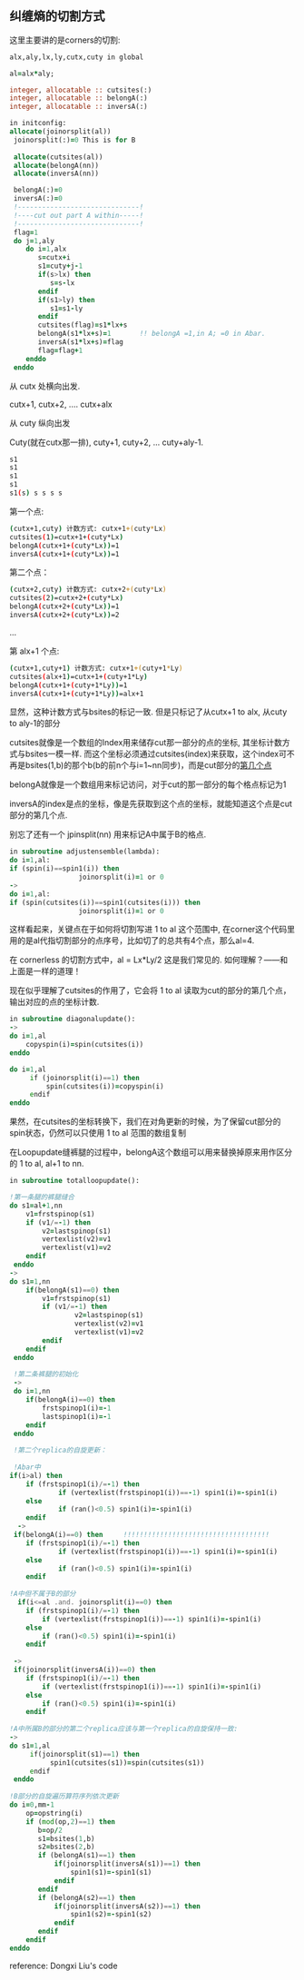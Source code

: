 ## 纠缠熵的切割方式

这里主要讲的是corners的切割:  

```fortran
alx,aly,lx,ly,cutx,cuty in global

al=alx*aly;

integer, allocatable :: cutsites(:) 
integer, allocatable :: belongA(:) 
integer, allocatable :: inversA(:) 

in initconfig:
allocate(joinorsplit(al))
 joinorsplit(:)=0 This is for B
 
 allocate(cutsites(al))
 allocate(belongA(nn))
 allocate(inversA(nn))

 belongA(:)=0
 inversA(:)=0
 !------------------------------!
 !----cut out part A within-----!
 !------------------------------!
 flag=1
 do j=1,aly
    do i=1,alx
       s=cutx+i
       s1=cuty+j-1
       if(s>lx) then
          s=s-lx
       endif
       if(s1>ly) then
          s1=s1-ly
       endif
       cutsites(flag)=s1*lx+s
       belongA(s1*lx+s)=1       !! belongA =1,in A; =0 in Abar.
       inversA(s1*lx+s)=flag
       flag=flag+1
    enddo
 enddo
```



从 cutx 处横向出发.

cutx+1, cutx+2, .... cutx+alx

从 cuty 纵向出发

Cuty(就在cutx那一排), cuty+1, cuty+2, ... cuty+aly-1.

```bash
s1
s1
s1
s1
s1(s) s s s s
```

第一个点:

```bash
(cutx+1,cuty) 计数方式: cutx+1+(cuty*Lx)
cutsites(1)=cutx+1+(cuty*Lx)
belongA(cutx+1+(cuty*Lx))=1
inversA(cutx+1+(cuty*Lx))=1
```

第二个点：

```bash
(cutx+2,cuty) 计数方式: cutx+2+(cuty*Lx)
cutsites(2)=cutx+2+(cuty*Lx)
belongA(cutx+2+(cuty*Lx))=1
inversA(cutx+2+(cuty*Lx))=2
```

... 

第 alx+1 个点:

```bash
(cutx+1,cuty+1) 计数方式: cutx+1+(cuty+1*Ly)
cutsites(alx+1)=cutx+1+(cuty+1*Ly)
belongA(cutx+1+(cuty+1*Ly))=1
inversA(cutx+1+(cuty+1*Ly))=alx+1
```

显然，这种计数方式与bsites的标记一致.  但是只标记了从cutx+1 to alx, 从cuty to aly-1的部分  

cutsites就像是一个数组的Index用来储存cut那一部分的点的坐标, 其坐标计数方式与bsites一模一样.  而这个坐标必须通过cutsites(index)来获取，这个index可不再是bsites(1,b)的那个b(b的前n个与i=1~nn同步)，而是cut部分的<u>第几个点</u>

belongA就像是一个数组用来标记访问，对于cut的那一部分的每个格点标记为1

inversA的index是点的坐标，像是先获取到这个点的坐标，就能知道这个点是cut部分的第几个点.



别忘了还有一个 jpinsplit(nn) 用来标记A中属于B的格点.



```fortran
in subroutine adjustensemble(lambda):
do i=1,al:
if (spin(i)==spin1(i)) then
                 joinorsplit(i)=1 or 0
->
do i=1,al:
if (spin(cutsites(i))==spin1(cutsites(i))) then
                 joinorsplit(i)=1 or 0
```

这样看起来，关键点在于如何将切割写进 1 to al 这个范围中,  在corner这个代码里用的是al代指切割部分的点序号，比如切了的总共有4个点，那么al=4.

在 cornerless 的切割方式中，al = Lx*Ly/2 这是我们常见的. 如何理解？——和上面是一样的道理！

现在似乎理解了cutsites的作用了，它会将 1 to al 读取为cut的部分的第几个点，输出对应的点的坐标计数.

```fortran
in subroutine diagonalupdate():
->
do i=1,al
    copyspin(i)=spin(cutsites(i))
enddo

do i=1,al
     if (joinorsplit(i)==1) then
         spin(cutsites(i))=copyspin(i) 
     endif
enddo
```

果然，在cutsites的坐标转换下，我们在对角更新的时候，为了保留cut部分的spin状态，仍然可以只使用 1 to al 范围的数组复制

在Loopupdate缝裤腿的过程中，belongA这个数组可以用来替换掉原来用作区分的 1 to al, al+1 to nn.

```fortran
in subroutine totalloopupdate():

!第一条腿的裤腿缝合
do s1=al+1,nn 
    v1=frstspinop(s1)
    if (v1/=-1) then
        v2=lastspinop(s1)
        vertexlist(v2)=v1
        vertexlist(v1)=v2
    endif
 enddo
->
do s1=1,nn
    if(belongA(s1)==0) then
        v1=frstspinop(s1)
        if (v1/=-1) then
                v2=lastspinop(s1)
                vertexlist(v2)=v1
                vertexlist(v1)=v2
        endif
    endif
 enddo
 
 !第二条裤腿的初始化
 ->
 do i=1,nn
    if(belongA(i)==0) then
        frstspinop1(i)=-1  
        lastspinop1(i)=-1  
    endif
 enddo
 
 !第二个replica的自旋更新：
 
 !Abar中
if(i>al) then
    if (frstspinop1(i)/=-1) then
            if (vertexlist(frstspinop1(i))==-1) spin1(i)=-spin1(i)
    else
            if (ran()<0.5) spin1(i)=-spin1(i)
    endif
  ->
 if(belongA(i)==0) then     !!!!!!!!!!!!!!!!!!!!!!!!!!!!!!!!!!!!
    if (frstspinop1(i)/=-1) then
            if (vertexlist(frstspinop1(i))==-1) spin1(i)=-spin1(i)
    else
            if (ran()<0.5) spin1(i)=-spin1(i)
    endif
    
!A中但不属于B的部分
  if(i<=al .and. joinorsplit(i)==0) then 
    if (frstspinop1(i)/=-1) then
        if (vertexlist(frstspinop1(i))==-1) spin1(i)=-spin1(i)
    else
        if (ran()<0.5) spin1(i)=-spin1(i)
    endif
      
 ->
 if(joinorsplit(inversA(i))==0) then
    if (frstspinop1(i)/=-1) then
        if (vertexlist(frstspinop1(i))==-1) spin1(i)=-spin1(i)
    else
        if (ran()<0.5) spin1(i)=-spin1(i)
    endif
            
!A中所属B的部分的第二个replica应该与第一个replica的自旋保持一致:
->
do s1=1,al
     if(joinorsplit(s1)==1) then
          spin1(cutsites(s1))=spin(cutsites(s1))
     endif
 enddo
 
!B部分的自旋遍历算符序列依次更新
do i=0,mm-1
    op=opstring(i)
    if (mod(op,2)==1) then
       b=op/2
       s1=bsites(1,b)
       s2=bsites(2,b)
       if (belongA(s1)==1) then
           if(joinorsplit(inversA(s1))==1) then
               spin1(s1)=-spin1(s1)
           endif
       endif
       if (belongA(s2)==1) then   
           if(joinorsplit(inversA(s2))==1) then
               spin1(s2)=-spin1(s2)
           endif
       endif
    endif
enddo
```

reference: 
Dongxi Liu's code
